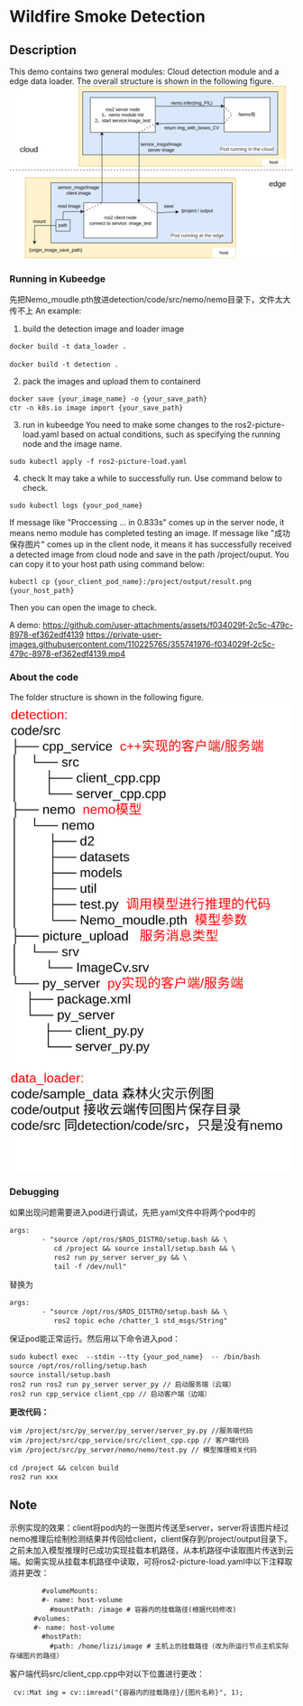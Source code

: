 # Wildfire Smoke Detection

## Description 

This demo contains two general modules: Cloud detection module and a edge data loader.
The overall structure is shown in the following figure.
![Example Image](./overall_stru.png)

### Running in Kubeedge
先把Nemo_moudle.pth放进detection/code/src/nemo/nemo目录下，文件太大传不上
An example:
1. build the detection image and loader image
``` 
docker build -t data_loader .

docker build -t detection .
```  
2. pack the images and upload them to containerd
```
docker save {your_image_name} -o {your_save_path}
ctr -n k8s.io image import {your_save_path}
```
3. run in kubeedge
You need to make some changes to the ros2-picture-load.yaml based on actual conditions, such as specifying the running node and the image name.
```
sudo kubectl apply -f ros2-picture-load.yaml
```
4. check
It may take a while to successfully run. Use command below to check.
``` 
sudo kubectl logs {your_pod_name}
```
If message like "Proccessing ... in 0.833s" comes up in the server node, it means nemo module has completed testing an image.
If message like "成功保存图片" comes up in the client node, it means it has successfully received a detected image from cloud node and save in the path /project/ouput. You can copy it to your host path using command below:
```
kubectl cp {your_client_pod_name}:/project/output/result.png {your_host_path}
```
Then you can open the image to check.

A demo:
https://github.com/user-attachments/assets/f034029f-2c5c-479c-8978-ef362edf4139
https://private-user-images.githubusercontent.com/110225765/355741976-f034029f-2c5c-479c-8978-ef362edf4139.mp4

### About the code 

The folder structure is shown in the following figure.
![Example Image](./folder_stru.png)

### Debugging
如果出现问题需要进入pod进行调试，先把.yaml文件中将两个pod中的
```
args: 
        - "source /opt/ros/$ROS_DISTRO/setup.bash && \
           cd /project && source install/setup.bash && \
           ros2 run py_server server_py && \
           tail -f /dev/null"
```
替换为
```
args: 
        - "source /opt/ros/$ROS_DISTRO/setup.bash && \
           ros2 topic echo /chatter_1 std_msgs/String"
```
保证pod能正常运行。然后用以下命令进入pod：
```
sudo kubectl exec  --stdin --tty {your_pod_name}  -- /bin/bash
source /opt/ros/rolling/setup.bash 
source install/setup.bash
ros2 run ros2 run py_server server_py // 启动服务端（云端）
ros2 run cpp_service client_cpp // 启动客户端（边端）
```
**更改代码：**
```
vim /project/src/py_server/py_server/server_py.py //服务端代码
vim /project/src/cpp_service/src/client_cpp.cpp // 客户端代码
vim /project/src/py_server/nemo/nemo/test.py // 模型推理相关代码

cd /project && colcon build
ros2 run xxx
```
## Note
示例实现的效果：client将pod内的一张图片传送至server，server将该图片经过nemo推理后绘制检测结果并传回给client，client保存到/project/output目录下。
之前未加入模型推理时已成功实现挂载本机路径，从本机路径中读取图片传送到云端。如需实现从挂载本机路径中读取，可将ros2-picture-load.yaml中以下注释取消并更改：
```
        #volumeMounts:
        #- name: host-volume
          #mountPath: /image # 容器内的挂载路径(根据代码修改)
      #volumes:
      #- name: host-volume
        #hostPath:
          #path: /home/lizi/image # 主机上的挂载路径（改为所运行节点主机实际存储图片的路径）
```
客户端代码src/client_cpp.cpp中对以下位置进行更改：
```
 cv::Mat img = cv::imread("{容器内的挂载路径}/{图片名称}", 1);
 ```













